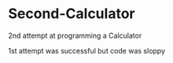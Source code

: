 # Second-Calculator
2nd attempt at programming a Calculator

1st attempt was successful but code was sloppy
